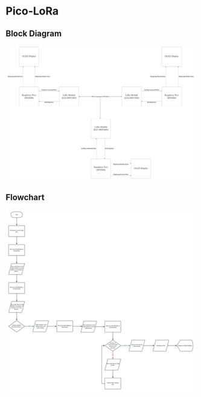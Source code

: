 # Pico-LoRa
## Block Diagram
![Block Diagram](docs/Pico-LoRA%20Block%20Diagram.png)

## Flowchart
![Flowchart](docs/Pico-LoRa%20Flowchart.png)